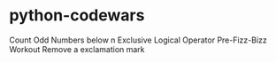 # python-codewars
Count Odd Numbers below n
Exclusive Logical Operator
Pre-Fizz-Bizz Workout
Remove a exclamation mark
